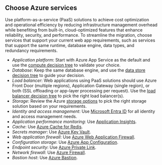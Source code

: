 ## Choose Azure services

Use platform-as-a-service (PaaS) solutions to achieve cost optimization and operational efficiency by reducing infrastructure management overhead while benefiting from built-in, cloud-optimized features that enhance reliability, security, and performance. To streamline the migration, choose services that support your current web app requirements, such as services that support the same runtime, database engine, data types, and redundancy requirements.

- *Application platform*: Start with Azure App Service as the default and use the [compute decision tree](/azure/architecture/guide/technology-choices/compute-decision-tree) to validate your choice.
- *Database*: Keep the same database engine, and use the [data store decision tree](/azure/architecture/guide/technology-choices/data-store-decision-tree) to guide your decision.
- *Load balancer*: Web applications using PaaS solutions should use Azure Front Door (multiple regions), Application Gateway (single region), or both (SSL offloading or app-layer processing per request). Use the [load balancer decision tree](/azure/architecture/guide/technology-choices/load-balancing-overview#decision-tree-for-load-balancing-in-azure) to pick the right load balancer(s).
- *Storage*: Review the Azure [storage options](/azure/architecture/guide/technology-choices/storage-options) to pick the right storage solution based on your requirements.
- *Identity and access management*: Use [Microsoft Entra ID](/entra/identity/enterprise-apps/migration-resources) for all identity and access management needs.
- *Application performance monitoring*: Use [Application Insights](/azure/azure-monitor/app/app-insights-overview).
- *Cache*: Use [Azure Cache for Redis](/azure/azure-cache-for-redis/cache-overview).
- *Secrets manager*: Use [Azure Key Vault](/azure/key-vault/general/overview).
- *Web application firewall*: Use [Azure Web Application Firewall](/azure/web-application-firewall/overview).
- *Configuration storage*: Use [Azure App Configuration](/azure/azure-app-configuration/overview).
- *Endpoint security*: Use [Azure Private Link](/azure/private-link/private-link-overview).
- *Network firewall*: Use [Azure Firewall](/azure/firewall/overview).
- *Bastion host*: Use [Azure Bastion](/azure/bastion/bastion-overview).